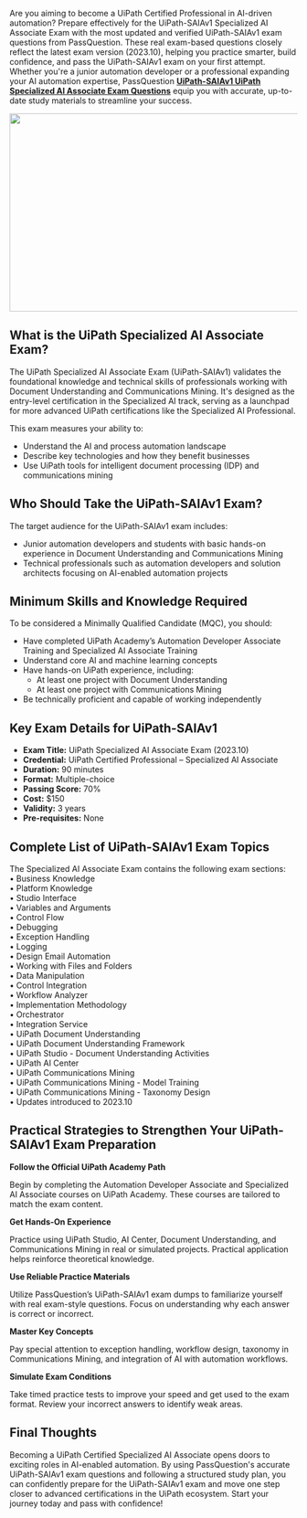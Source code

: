 <p>Are you aiming to become a UiPath Certified Professional in AI-driven automation? Prepare effectively for the UiPath-SAIAv1 Specialized AI Associate Exam with the most updated and verified UiPath-SAIAv1 exam questions from PassQuestion. These real exam-based questions closely reflect the latest exam version (2023.10), helping you practice smarter, build confidence, and pass the UiPath-SAIAv1 exam on your first attempt. Whether you&#39;re a junior automation developer or a professional expanding your AI automation expertise, PassQuestion <strong><a href="https://www.passquestion.com/uipath-saiav1.html">UiPath-SAIAv1 UiPath Specialized AI Associate Exam Questions</a></strong> equip you with accurate, up-to-date study materials to streamline your success.</p>

<p><img alt="" src="https://www.passquestion.com/uploads/pqcom/images/20250509/110b04e81cf51f2eee93d5085ce38a13.jpg" style="height:347px; width:618px" /></p>

<h2><strong>What is the UiPath Specialized AI Associate Exam?</strong></h2>

<p>The UiPath Specialized AI Associate Exam (UiPath-SAIAv1) validates the foundational knowledge and technical skills of professionals working with Document Understanding and Communications Mining. It&#39;s designed as the entry-level certification in the Specialized AI track, serving as a launchpad for more advanced UiPath certifications like the Specialized AI Professional.</p>

<p>This exam measures your ability to:</p>

<ul>
	<li>Understand the AI and process automation landscape</li>
	<li>Describe key technologies and how they benefit businesses</li>
	<li>Use UiPath tools for intelligent document processing (IDP) and communications mining</li>
</ul>

<h2><strong>Who Should Take the UiPath-SAIAv1 Exam?</strong></h2>

<p>The target audience for the UiPath-SAIAv1 exam includes:</p>

<ul>
	<li>Junior automation developers and students with basic hands-on experience in Document Understanding and Communications Mining</li>
	<li>Technical professionals such as automation developers and solution architects focusing on AI-enabled automation projects</li>
</ul>

<h2><strong>Minimum Skills and Knowledge Required</strong></h2>

<p>To be considered a Minimally Qualified Candidate (MQC), you should:</p>

<ul>
	<li>Have completed UiPath Academy&rsquo;s Automation Developer Associate Training and Specialized AI Associate Training</li>
	<li>Understand core AI and machine learning concepts</li>
	<li>Have hands-on UiPath experience, including:
	<ul>
		<li>At least one project with Document Understanding</li>
		<li>At least one project with Communications Mining</li>
	</ul>
	</li>
	<li>Be technically proficient and capable of working independently</li>
</ul>

<h2><strong>Key Exam Details for UiPath-SAIAv1</strong></h2>

<ul>
	<li><strong>Exam Title:</strong> UiPath Specialized AI Associate Exam (2023.10)</li>
	<li><strong>Credential:</strong> UiPath Certified Professional &ndash; Specialized AI Associate</li>
	<li><strong>Duration:</strong> 90 minutes</li>
	<li><strong>Format:</strong> Multiple-choice</li>
	<li><strong>Passing Score:</strong> 70%</li>
	<li><strong>Cost:</strong> $150</li>
	<li><strong>Validity:</strong> 3 years</li>
	<li><strong>Pre-requisites:</strong> None</li>
</ul>

<h2><strong>Complete List of UiPath-SAIAv1 Exam Topics</strong></h2>

<p>The Specialized AI Associate Exam contains the following exam sections:<br />
&bull; Business Knowledge<br />
&bull; Platform Knowledge<br />
&bull; Studio Interface<br />
&bull; Variables and Arguments<br />
&bull; Control Flow<br />
&bull; Debugging<br />
&bull; Exception Handling<br />
&bull; Logging<br />
&bull; Design Email Automation<br />
&bull; Working with Files and Folders<br />
&bull; Data Manipulation<br />
&bull; Control Integration<br />
&bull; Workflow Analyzer<br />
&bull; Implementation Methodology<br />
&bull; Orchestrator<br />
&bull; Integration Service<br />
&bull; UiPath Document Understanding<br />
&bull; UiPath Document Understanding Framework<br />
&bull; UiPath Studio - Document Understanding Activities<br />
&bull; UiPath AI Center<br />
&bull; UiPath Communications Mining<br />
&bull; UiPath Communications Mining - Model Training<br />
&bull; UiPath Communications Mining - Taxonomy Design<br />
&bull; Updates introduced to 2023.10</p>

<h2><strong>Practical Strategies to Strengthen Your UiPath-SAIAv1 Exam Preparation</strong></h2>

<p><strong>Follow the Official UiPath Academy Path</strong></p>

<p>Begin by completing the Automation Developer Associate and Specialized AI Associate courses on UiPath Academy. These courses are tailored to match the exam content.</p>

<p><strong>Get Hands-On Experience</strong></p>

<p>Practice using UiPath Studio, AI Center, Document Understanding, and Communications Mining in real or simulated projects. Practical application helps reinforce theoretical knowledge.</p>

<p><strong>Use Reliable Practice Materials</strong></p>

<p>Utilize PassQuestion&rsquo;s UiPath-SAIAv1 exam dumps to familiarize yourself with real exam-style questions. Focus on understanding why each answer is correct or incorrect.</p>

<p><strong>Master Key Concepts</strong></p>

<p>Pay special attention to exception handling, workflow design, taxonomy in Communications Mining, and integration of AI with automation workflows.</p>

<p><strong>Simulate Exam Conditions</strong></p>

<p>Take timed practice tests to improve your speed and get used to the exam format. Review your incorrect answers to identify weak areas.</p>

<h2><strong>Final Thoughts</strong></h2>

<p>Becoming a UiPath Certified Specialized AI Associate opens doors to exciting roles in AI-enabled automation. By using PassQuestion&#39;s accurate UiPath-SAIAv1 exam questions and following a structured study plan, you can confidently prepare for the UiPath-SAIAv1 exam and move one step closer to advanced certifications in the UiPath ecosystem. Start your journey today and pass with confidence!</p>

<p><!-- notionvc: d750a2eb-f5f8-4c08-9b78-3bb37ccf96d8 --></p>
